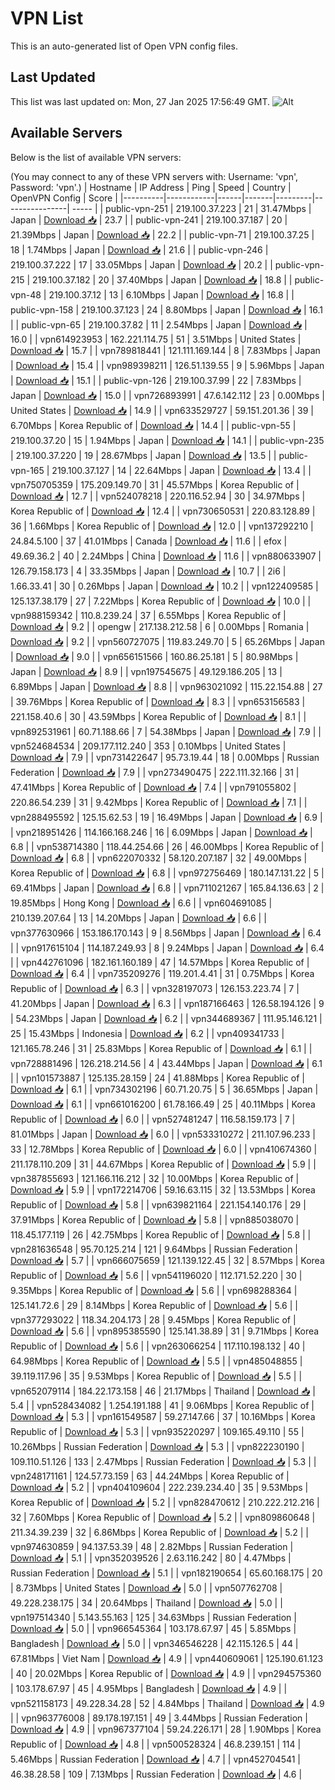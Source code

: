 # VPN List

This is an auto-generated list of Open VPN config files.

## Last Updated

This list was last updated on: Mon, 27 Jan 2025 17:56:49 GMT.
![Alt](https://repobeats.axiom.co/api/embed/186b98318ef1479477931607c1ad7d823f12451f.svg "Repobeats analytics image")

## Available Servers

Below is the list of available VPN servers:

(You may connect to any of these VPN servers with: Username: 'vpn', Password: 'vpn'.)
| Hostname | IP Address | Ping | Speed | Country | OpenVPN Config | Score |
|----------|------------|------|-------|---------|----------------| ----- |
| public-vpn-251 | 219.100.37.223 | 21 | 31.47Mbps | Japan | [Download 📥](./configs/server_0_JP.ovpn) | 23.7 |
| public-vpn-241 | 219.100.37.187 | 20 | 21.39Mbps | Japan | [Download 📥](./configs/server_1_JP.ovpn) | 22.2 |
| public-vpn-71 | 219.100.37.25 | 18 | 1.74Mbps | Japan | [Download 📥](./configs/server_2_JP.ovpn) | 21.6 |
| public-vpn-246 | 219.100.37.222 | 17 | 33.05Mbps | Japan | [Download 📥](./configs/server_3_JP.ovpn) | 20.2 |
| public-vpn-215 | 219.100.37.182 | 20 | 37.40Mbps | Japan | [Download 📥](./configs/server_4_JP.ovpn) | 18.8 |
| public-vpn-48 | 219.100.37.12 | 13 | 6.10Mbps | Japan | [Download 📥](./configs/server_5_JP.ovpn) | 16.8 |
| public-vpn-158 | 219.100.37.123 | 24 | 8.80Mbps | Japan | [Download 📥](./configs/server_6_JP.ovpn) | 16.1 |
| public-vpn-65 | 219.100.37.82 | 11 | 2.54Mbps | Japan | [Download 📥](./configs/server_7_JP.ovpn) | 16.0 |
| vpn614923953 | 162.221.114.75 | 51 | 3.51Mbps | United States | [Download 📥](./configs/server_8_US.ovpn) | 15.7 |
| vpn789818441 | 121.111.169.144 | 8 | 7.83Mbps | Japan | [Download 📥](./configs/server_9_JP.ovpn) | 15.4 |
| vpn989398211 | 126.51.139.55 | 9 | 5.96Mbps | Japan | [Download 📥](./configs/server_10_JP.ovpn) | 15.1 |
| public-vpn-126 | 219.100.37.99 | 22 | 7.83Mbps | Japan | [Download 📥](./configs/server_11_JP.ovpn) | 15.0 |
| vpn726893991 | 47.6.142.112 | 23 | 0.00Mbps | United States | [Download 📥](./configs/server_12_US.ovpn) | 14.9 |
| vpn633529727 | 59.151.201.36 | 39 | 6.70Mbps | Korea Republic of | [Download 📥](./configs/server_13_KR.ovpn) | 14.4 |
| public-vpn-55 | 219.100.37.20 | 15 | 1.94Mbps | Japan | [Download 📥](./configs/server_14_JP.ovpn) | 14.1 |
| public-vpn-235 | 219.100.37.220 | 19 | 28.67Mbps | Japan | [Download 📥](./configs/server_15_JP.ovpn) | 13.5 |
| public-vpn-165 | 219.100.37.127 | 14 | 22.64Mbps | Japan | [Download 📥](./configs/server_16_JP.ovpn) | 13.4 |
| vpn750705359 | 175.209.149.70 | 31 | 45.57Mbps | Korea Republic of | [Download 📥](./configs/server_17_KR.ovpn) | 12.7 |
| vpn524078218 | 220.116.52.94 | 30 | 34.97Mbps | Korea Republic of | [Download 📥](./configs/server_18_KR.ovpn) | 12.4 |
| vpn730650531 | 220.83.128.89 | 36 | 1.66Mbps | Korea Republic of | [Download 📥](./configs/server_19_KR.ovpn) | 12.0 |
| vpn137292210 | 24.84.5.100 | 37 | 41.01Mbps | Canada | [Download 📥](./configs/server_20_CA.ovpn) | 11.6 |
| efox | 49.69.36.2 | 40 | 2.24Mbps | China | [Download 📥](./configs/server_21_CN.ovpn) | 11.6 |
| vpn880633907 | 126.79.158.173 | 4 | 33.35Mbps | Japan | [Download 📥](./configs/server_22_JP.ovpn) | 10.7 |
| 2i6 | 1.66.33.41 | 30 | 0.26Mbps | Japan | [Download 📥](./configs/server_23_JP.ovpn) | 10.2 |
| vpn122409585 | 125.137.38.179 | 27 | 7.22Mbps | Korea Republic of | [Download 📥](./configs/server_24_KR.ovpn) | 10.0 |
| vpn988159342 | 110.8.239.24 | 37 | 6.55Mbps | Korea Republic of | [Download 📥](./configs/server_25_KR.ovpn) | 9.2 |
| opengw | 217.138.212.58 | 6 | 0.00Mbps | Romania | [Download 📥](./configs/server_26_RO.ovpn) | 9.2 |
| vpn560727075 | 119.83.249.70 | 5 | 65.26Mbps | Japan | [Download 📥](./configs/server_27_JP.ovpn) | 9.0 |
| vpn656151566 | 160.86.25.181 | 5 | 80.98Mbps | Japan | [Download 📥](./configs/server_28_JP.ovpn) | 8.9 |
| vpn197545675 | 49.129.186.205 | 13 | 6.89Mbps | Japan | [Download 📥](./configs/server_29_JP.ovpn) | 8.8 |
| vpn963021092 | 115.22.154.88 | 27 | 39.76Mbps | Korea Republic of | [Download 📥](./configs/server_30_KR.ovpn) | 8.3 |
| vpn653156583 | 221.158.40.6 | 30 | 43.59Mbps | Korea Republic of | [Download 📥](./configs/server_31_KR.ovpn) | 8.1 |
| vpn892531961 | 60.71.188.66 | 7 | 54.38Mbps | Japan | [Download 📥](./configs/server_32_JP.ovpn) | 7.9 |
| vpn524684534 | 209.177.112.240 | 353 | 0.10Mbps | United States | [Download 📥](./configs/server_33_US.ovpn) | 7.9 |
| vpn731422647 | 95.73.19.44 | 18 | 0.00Mbps | Russian Federation | [Download 📥](./configs/server_34_RU.ovpn) | 7.9 |
| vpn273490475 | 222.111.32.166 | 31 | 47.41Mbps | Korea Republic of | [Download 📥](./configs/server_35_KR.ovpn) | 7.4 |
| vpn791055802 | 220.86.54.239 | 31 | 9.42Mbps | Korea Republic of | [Download 📥](./configs/server_36_KR.ovpn) | 7.1 |
| vpn288495592 | 125.15.62.53 | 19 | 16.49Mbps | Japan | [Download 📥](./configs/server_37_JP.ovpn) | 6.9 |
| vpn218951426 | 114.166.168.246 | 16 | 6.09Mbps | Japan | [Download 📥](./configs/server_38_JP.ovpn) | 6.8 |
| vpn538714380 | 118.44.254.66 | 26 | 46.00Mbps | Korea Republic of | [Download 📥](./configs/server_39_KR.ovpn) | 6.8 |
| vpn622070332 | 58.120.207.187 | 32 | 49.00Mbps | Korea Republic of | [Download 📥](./configs/server_40_KR.ovpn) | 6.8 |
| vpn972756469 | 180.147.131.22 | 5 | 69.41Mbps | Japan | [Download 📥](./configs/server_41_JP.ovpn) | 6.8 |
| vpn711021267 | 165.84.136.63 | 2 | 19.85Mbps | Hong Kong | [Download 📥](./configs/server_42_HK.ovpn) | 6.6 |
| vpn604691085 | 210.139.207.64 | 13 | 14.20Mbps | Japan | [Download 📥](./configs/server_43_JP.ovpn) | 6.6 |
| vpn377630966 | 153.186.170.143 | 9 | 8.56Mbps | Japan | [Download 📥](./configs/server_44_JP.ovpn) | 6.4 |
| vpn917615104 | 114.187.249.93 | 8 | 9.24Mbps | Japan | [Download 📥](./configs/server_45_JP.ovpn) | 6.4 |
| vpn442761096 | 182.161.160.189 | 47 | 14.57Mbps | Korea Republic of | [Download 📥](./configs/server_46_KR.ovpn) | 6.4 |
| vpn735209276 | 119.201.4.41 | 31 | 0.75Mbps | Korea Republic of | [Download 📥](./configs/server_47_KR.ovpn) | 6.3 |
| vpn328197073 | 126.153.223.74 | 7 | 41.20Mbps | Japan | [Download 📥](./configs/server_48_JP.ovpn) | 6.3 |
| vpn187166463 | 126.58.194.126 | 9 | 54.23Mbps | Japan | [Download 📥](./configs/server_49_JP.ovpn) | 6.2 |
| vpn344689367 | 111.95.146.121 | 25 | 15.43Mbps | Indonesia | [Download 📥](./configs/server_50_ID.ovpn) | 6.2 |
| vpn409341733 | 121.165.78.246 | 31 | 25.83Mbps | Korea Republic of | [Download 📥](./configs/server_51_KR.ovpn) | 6.1 |
| vpn728881496 | 126.218.214.56 | 4 | 43.44Mbps | Japan | [Download 📥](./configs/server_52_JP.ovpn) | 6.1 |
| vpn101573887 | 125.135.28.159 | 24 | 41.88Mbps | Korea Republic of | [Download 📥](./configs/server_53_KR.ovpn) | 6.1 |
| vpn734302196 | 60.71.20.75 | 5 | 36.65Mbps | Japan | [Download 📥](./configs/server_54_JP.ovpn) | 6.1 |
| vpn661016200 | 61.78.166.49 | 25 | 40.11Mbps | Korea Republic of | [Download 📥](./configs/server_55_KR.ovpn) | 6.0 |
| vpn527481247 | 116.58.159.173 | 7 | 81.01Mbps | Japan | [Download 📥](./configs/server_56_JP.ovpn) | 6.0 |
| vpn533310272 | 211.107.96.233 | 33 | 12.78Mbps | Korea Republic of | [Download 📥](./configs/server_57_KR.ovpn) | 6.0 |
| vpn410674360 | 211.178.110.209 | 31 | 44.67Mbps | Korea Republic of | [Download 📥](./configs/server_58_KR.ovpn) | 5.9 |
| vpn387855693 | 121.166.116.212 | 32 | 10.00Mbps | Korea Republic of | [Download 📥](./configs/server_59_KR.ovpn) | 5.9 |
| vpn172214706 | 59.16.63.115 | 32 | 13.53Mbps | Korea Republic of | [Download 📥](./configs/server_60_KR.ovpn) | 5.8 |
| vpn639821164 | 221.154.140.176 | 29 | 37.91Mbps | Korea Republic of | [Download 📥](./configs/server_61_KR.ovpn) | 5.8 |
| vpn885038070 | 118.45.177.119 | 26 | 42.75Mbps | Korea Republic of | [Download 📥](./configs/server_62_KR.ovpn) | 5.8 |
| vpn281636548 | 95.70.125.214 | 121 | 9.64Mbps | Russian Federation | [Download 📥](./configs/server_63_RU.ovpn) | 5.7 |
| vpn666075659 | 121.139.122.45 | 32 | 8.57Mbps | Korea Republic of | [Download 📥](./configs/server_64_KR.ovpn) | 5.6 |
| vpn541196020 | 112.171.52.220 | 30 | 9.35Mbps | Korea Republic of | [Download 📥](./configs/server_65_KR.ovpn) | 5.6 |
| vpn698288364 | 125.141.72.6 | 29 | 8.14Mbps | Korea Republic of | [Download 📥](./configs/server_66_KR.ovpn) | 5.6 |
| vpn377293022 | 118.34.204.173 | 28 | 9.45Mbps | Korea Republic of | [Download 📥](./configs/server_67_KR.ovpn) | 5.6 |
| vpn895385590 | 125.141.38.89 | 31 | 9.71Mbps | Korea Republic of | [Download 📥](./configs/server_68_KR.ovpn) | 5.6 |
| vpn263066254 | 117.110.198.132 | 40 | 64.98Mbps | Korea Republic of | [Download 📥](./configs/server_69_KR.ovpn) | 5.5 |
| vpn485048855 | 39.119.117.96 | 35 | 9.53Mbps | Korea Republic of | [Download 📥](./configs/server_70_KR.ovpn) | 5.5 |
| vpn652079114 | 184.22.173.158 | 46 | 21.17Mbps | Thailand | [Download 📥](./configs/server_71_TH.ovpn) | 5.4 |
| vpn528434082 | 1.254.191.188 | 41 | 9.06Mbps | Korea Republic of | [Download 📥](./configs/server_72_KR.ovpn) | 5.3 |
| vpn161549587 | 59.27.147.66 | 37 | 10.16Mbps | Korea Republic of | [Download 📥](./configs/server_73_KR.ovpn) | 5.3 |
| vpn935220297 | 109.165.49.110 | 55 | 10.26Mbps | Russian Federation | [Download 📥](./configs/server_74_RU.ovpn) | 5.3 |
| vpn822230190 | 109.110.51.126 | 133 | 2.47Mbps | Russian Federation | [Download 📥](./configs/server_75_RU.ovpn) | 5.3 |
| vpn248171161 | 124.57.73.159 | 63 | 44.24Mbps | Korea Republic of | [Download 📥](./configs/server_76_KR.ovpn) | 5.2 |
| vpn404109604 | 222.239.234.40 | 35 | 9.53Mbps | Korea Republic of | [Download 📥](./configs/server_77_KR.ovpn) | 5.2 |
| vpn828470612 | 210.222.212.216 | 32 | 7.60Mbps | Korea Republic of | [Download 📥](./configs/server_78_KR.ovpn) | 5.2 |
| vpn809860648 | 211.34.39.239 | 32 | 6.86Mbps | Korea Republic of | [Download 📥](./configs/server_79_KR.ovpn) | 5.2 |
| vpn974630859 | 94.137.53.39 | 48 | 2.82Mbps | Russian Federation | [Download 📥](./configs/server_80_RU.ovpn) | 5.1 |
| vpn352039526 | 2.63.116.242 | 80 | 4.47Mbps | Russian Federation | [Download 📥](./configs/server_81_RU.ovpn) | 5.1 |
| vpn182190654 | 65.60.168.175 | 20 | 8.73Mbps | United States | [Download 📥](./configs/server_82_US.ovpn) | 5.0 |
| vpn507762708 | 49.228.238.175 | 34 | 20.64Mbps | Thailand | [Download 📥](./configs/server_83_TH.ovpn) | 5.0 |
| vpn197514340 | 5.143.55.163 | 125 | 34.63Mbps | Russian Federation | [Download 📥](./configs/server_84_RU.ovpn) | 5.0 |
| vpn966545364 | 103.178.67.97 | 45 | 5.85Mbps | Bangladesh | [Download 📥](./configs/server_85_BD.ovpn) | 5.0 |
| vpn346546228 | 42.115.126.5 | 44 | 67.81Mbps | Viet Nam | [Download 📥](./configs/server_86_VN.ovpn) | 4.9 |
| vpn440609061 | 125.190.61.123 | 40 | 20.02Mbps | Korea Republic of | [Download 📥](./configs/server_87_KR.ovpn) | 4.9 |
| vpn294575360 | 103.178.67.97 | 45 | 4.95Mbps | Bangladesh | [Download 📥](./configs/server_88_BD.ovpn) | 4.9 |
| vpn521158173 | 49.228.34.28 | 52 | 4.84Mbps | Thailand | [Download 📥](./configs/server_89_TH.ovpn) | 4.9 |
| vpn963776008 | 89.178.197.151 | 49 | 3.44Mbps | Russian Federation | [Download 📥](./configs/server_90_RU.ovpn) | 4.9 |
| vpn967377104 | 59.24.226.171 | 28 | 1.90Mbps | Korea Republic of | [Download 📥](./configs/server_91_KR.ovpn) | 4.8 |
| vpn500528324 | 46.8.239.151 | 114 | 5.46Mbps | Russian Federation | [Download 📥](./configs/server_92_RU.ovpn) | 4.7 |
| vpn452704541 | 46.38.28.58 | 109 | 7.13Mbps | Russian Federation | [Download 📥](./configs/server_93_RU.ovpn) | 4.6 |
